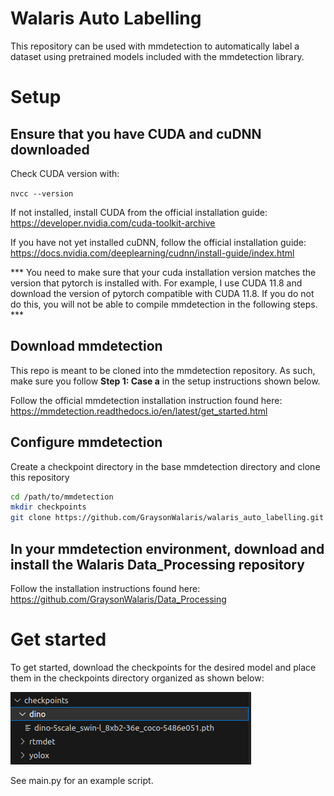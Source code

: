 # Walaris Auto Labelling

This repository can be used with mmdetection to automatically label a dataset
using pretrained models included with the mmdetection library.

# Setup

## Ensure that you have CUDA and cuDNN downloaded

Check CUDA version with:

```nvcc --version```

If not installed, install CUDA from the official installation guide:
https://developer.nvidia.com/cuda-toolkit-archive

If you have not yet installed cuDNN, follow the official installation guide:
https://docs.nvidia.com/deeplearning/cudnn/install-guide/index.html

*** You need to make sure that your cuda installation version matches the version that pytorch is installed with. For example, I use CUDA 11.8 and download the version of pytorch compatible with CUDA 11.8. If you do not do this, you will not be able to compile mmdetection in the following steps. ***


## Download mmdetection

This repo is meant to be cloned into the mmdetection repository. As such, make sure you follow **Step 1: Case a** in the setup instructions shown below.

Follow the official mmdetection installation instruction found here:
https://mmdetection.readthedocs.io/en/latest/get_started.html

## Configure mmdetection

Create a checkpoint directory in the base mmdetection directory and clone this repository

```bash
cd /path/to/mmdetection
mkdir checkpoints
git clone https://github.com/GraysonWalaris/walaris_auto_labelling.git
```

## In your mmdetection environment, download and install the Walaris Data_Processing repository

Follow the installation instructions found here:
https://github.com/GraysonWalaris/Data_Processing

# Get started

To get started, download the checkpoints for the desired model and place them in the checkpoints directory organized as shown below:

![Alt text](https://github.com/GraysonWalaris/walaris_auto_labelling/blob/main/ref/checkpoint_dir_setup.png?raw=true)

See main.py for an example script.




